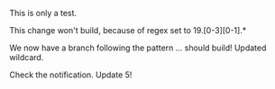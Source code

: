 This is only a test.

This change won't build, because of regex set to 19.[0-3][0-1].*

We now have a branch following the pattern ... should build!
Updated wildcard.

Check the notification.
Update 5!